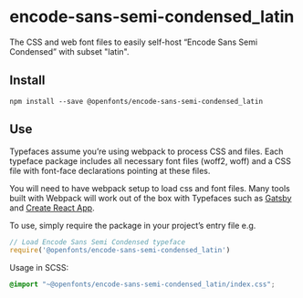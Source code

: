 
# encode-sans-semi-condensed_latin

The CSS and web font files to easily self-host “Encode Sans Semi Condensed” with subset "latin".

## Install

`npm install --save @openfonts/encode-sans-semi-condensed_latin`

## Use

Typefaces assume you’re using webpack to process CSS and files. Each typeface
package includes all necessary font files (woff2, woff) and a CSS file with
font-face declarations pointing at these files.

You will need to have webpack setup to load css and font files. Many tools built
with Webpack will work out of the box with Typefaces such as [Gatsby](https://github.com/gatsbyjs/gatsby)
and [Create React App](https://github.com/facebookincubator/create-react-app).

To use, simply require the package in your project’s entry file e.g.

```javascript
// Load Encode Sans Semi Condensed typeface
require('@openfonts/encode-sans-semi-condensed_latin')
```

Usage in SCSS:
```scss
@import "~@openfonts/encode-sans-semi-condensed_latin/index.css";
```
